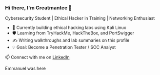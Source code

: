 ### Hi there, I'm Greatmantee 👋  
Cybersecurity Student | Ethical Hacker in Training | Networking Enthusiast  

- 🔭 Currently building ethical hacking labs using Kali Linux  
- 🛡️ Learning from TryHackMe, HackTheBox, and PortSwigger  
- ✍️ Writing walkthroughs and lab summaries on this profile  
- 💡 Goal: Become a Penetration Tester / SOC Analyst  

📫 Connect with me on [LinkedIn](https://linkedin.com/in/greatmantee)

Emmanuel was here
